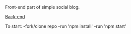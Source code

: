 Front-end part of simple social blog.

[Back-end](https://github.com/MaksymPrudnik/blop-api)

To start:
-fork/clone repo
-run 'npm install'
-run 'npm start'